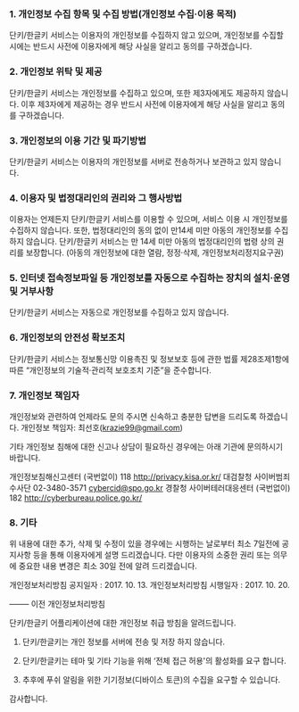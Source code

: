 ### 1. 개인정보 수집 항목 및 수집 방법(개인정보 수집·이용 목적)
단키/한글키 서비스는 이용자의 개인정보를 수집하지 않고 있으며, 개인정보를 수집할 시에는 반드시 사전에 이용자에게 해당 사실을 알리고 동의를 구하겠습니다.

### 2. 개인정보 위탁 및 제공
단키/한글키 서비스는 개인정보를 수집하고 있으며, 또한  제3자에게도 제공하지 않습니다. 이후 제3자에게 제공하는 경우 반드시 사전에 이용자에게 해당 사실을 알리고 동의를 구하겠습니다.

### 3. 개인정보의 이용 기간 및 파기방법
단키/한글키 서비스는 이용자의 개인정보를 서버로 전송하거나 보관하고 있지 않습니다.

### 4. 이용자 및 법정대리인의 권리와 그 행사방법
이용자는 언제든지 단키/한글키 서비스를 이용할 수 있으며, 서비스 이용 시 개인정보를 수집하지 않습니다.
또한, 법정대리인의 동의 없이 만14세 미만 아동의 개인정보를 수집하지 않습니다.
단키/한글키 서비스는 만 14세 미만 아동의 법정대리인의 법령 상의 권리를 보장합니다. (아동의 개인정보에 대한 열람, 정정·삭제, 개인정보처리정지요구권)

### 5. 인터넷 접속정보파일 등 개인정보를 자동으로 수집하는 장치의 설치·운영 및 거부사항
단키/한글키 서비스는 자동으로 개인정보를 수집하고 있지 않습니다.

### 6. 개인정보의 안전성 확보조치
단키/한글키 서비스는 정보통신망 이용촉진 및 정보보호 등에 관한 법률 제28조제1항에 따른 “개인정보의 기술적·관리적 보호조치 기준”을 준수합니다.

### 7. 개인정보 책임자
개인정보와 관련하여 언제라도 문의 주시면 신속하고 충분한 답변을 드리도록 하겠습니다.
개인정보 책임자: 최선호(krazie99@gmail.com)

기타 개인정보 침해에 대한 신고나 상담이 필요하신 경우에는 아래 기관에 문의하시기 바랍니다.

개인정보침해신고센터 (국번없이) 118 http://privacy.kisa.or.kr/
대검찰청 사이버범죄수사단 02-3480-3571 cybercid@spo.go.kr
경찰청 사이버테러대응센터 (국번없이) 182 http://cyberbureau.police.go.kr/

### 8. 기타
위 내용에 대한 추가, 삭제 및 수정이 있을 경우에는 시행하는 날로부터 최소 7일전에 공지사항 등을 통해 이용자에게 설명 드리겠습니다. 다만 이용자의 소중한 권리 또는 의무에 중요한 내용 변경은 최소 30일 전에 알려 드리겠습니다.

개인정보처리방침 공지일자 : 2017. 10. 13.
개인정보처리방침 시행일자 : 2017. 10. 20.



——– 이전 개인정보처리방침 

단키/한글키 어플리케이션에 대한 개인정보 취급 방침을 알려드립니다.

1. 단키/한글키는 개인 정보를 서버에 전송 및 저장 하지 않습니다.

2. 단키/한글키는 테마 및 기타 기능을 위해 ‘전체 접근 허용'의 활성화를 요구 합니다.

3. 추후에 푸쉬 알림을 위한 기기정보(디바이스 토큰)의 수집을 요구할 수 있습니다. 

감사합니다.
